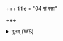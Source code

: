 +++
title = "04 सं रसा"

+++
<details><summary>मूलम् (WS)</summary>

सं रसा ओषधीनां समाकूतिर्नयन्तु मे ।  
ऊर्जस्वन्तं पयस्वन्तं पृथिव्या हस्तमन्वागात् ॥ ४ ॥
</details>